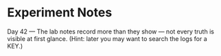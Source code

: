# Experiment Notes

Day 42 — The lab notes record more than they show — not every truth is visible at first glance.
(Hint: later you may want to search the logs for a KEY.)
